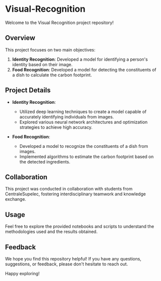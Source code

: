 # Visual-Recognition

Welcome to the Visual Recognition project repository!

## Overview

This project focuses on two main objectives:

1. **Identity Recognition**: Developed a model for identifying a person's identity based on their image.
2. **Food Recognition**: Developed a model for detecting the constituents of a dish to calculate the carbon footprint.

## Project Details

- **Identity Recognition**:
  - Utilized deep learning techniques to create a model capable of accurately identifying individuals from images.
  - Explored various neural network architectures and optimization strategies to achieve high accuracy.

- **Food Recognition**:
  - Developed a model to recognize the constituents of a dish from images.
  - Implemented algorithms to estimate the carbon footprint based on the detected ingredients.

## Collaboration

This project was conducted in collaboration with students from CentraleSupelec, fostering interdisciplinary teamwork and knowledge exchange.

## Usage

Feel free to explore the provided notebooks and scripts to understand the methodologies used and the results obtained.

## Feedback

We hope you find this repository helpful! If you have any questions, suggestions, or feedback, please don't hesitate to reach out.

Happy exploring!
